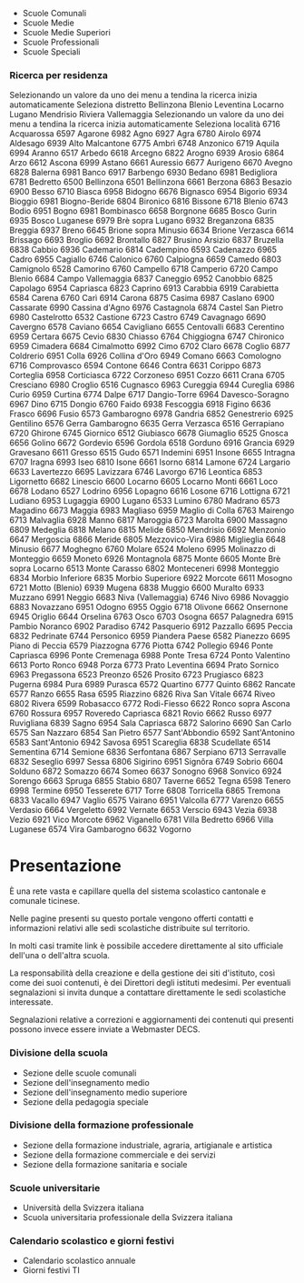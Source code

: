   * Scuole Comunali
  * Scuole Medie
  * Scuole Medie Superiori
  * Scuole Professionali
  * Scuole Speciali

### Ricerca per residenza

Selezionando un valore da uno dei menu a tendina la ricerca inizia
automaticamente Seleziona distretto Bellinzona Blenio Leventina Locarno Lugano
Mendrisio Riviera Vallemaggia Selezionando un valore da uno dei menu a tendina
la ricerca inizia automaticamente Seleziona località 6716 Acquarossa 6597
Agarone 6982 Agno 6927 Agra 6780 Airolo 6974 Aldesago 6939 Alto Malcantone
6775 Ambrì 6748 Anzonico 6719 Aquila 6994 Aranno 6517 Arbedo 6618 Arcegno 6822
Arogno 6939 Arosio 6864 Arzo 6612 Ascona 6999 Astano 6661 Auressio 6677
Aurigeno 6670 Avegno 6828 Balerna 6981 Banco 6917 Barbengo 6930 Bedano 6981
Bedigliora 6781 Bedretto 6500 Bellinzona 6501 Bellinzona 6661 Berzona 6863
Besazio 6900 Besso 6710 Biasca 6958 Bidogno 6676 Bignasco 6954 Bigorio 6934
Bioggio 6981 Biogno-Beride 6804 Bironico 6816 Bissone 6718 Blenio 6743 Bodio
6951 Bogno 6981 Bombinasco 6658 Borgnone 6685 Bosco Gurin 6935 Bosco Luganese
6979 Brè sopra Lugano 6932 Breganzona 6835 Breggia 6937 Breno 6645 Brione
sopra Minusio 6634 Brione Verzasca 6614 Brissago 6693 Broglio 6692 Brontallo
6827 Brusino Arsizio 6837 Bruzella 6838 Cabbio 6936 Cademario 6814 Cadempino
6593 Cadenazzo 6965 Cadro 6955 Cagiallo 6746 Calonico 6760 Calpiogna 6659
Camedo 6803 Camignolo 6528 Camorino 6760 Campello 6718 Camperio 6720 Campo
Blenio 6684 Campo Vallemaggia 6837 Caneggio 6952 Canobbio 6825 Capolago 6954
Capriasca 6823 Caprino 6913 Carabbia 6919 Carabietta 6584 Carena 6760 Carì
6914 Carona 6875 Casima 6987 Caslano 6900 Cassarate 6990 Cassina d'Agno 6976
Castagnola 6874 Castel San Pietro 6980 Castelrotto 6532 Castione 6723 Castro
6749 Cavagnago 6690 Cavergno 6578 Caviano 6654 Cavigliano 6655 Centovalli 6683
Cerentino 6959 Certara 6675 Cevio 6830 Chiasso 6764 Chiggiogna 6747 Chironico
6959 Cimadera 6684 Cimalmotto 6992 Cimo 6702 Claro 6678 Coglio 6877 Coldrerio
6951 Colla 6926 Collina d'Oro 6949 Comano 6663 Comologno 6716 Comprovasco 6594
Contone 6646 Contra 6631 Corippo 6873 Corteglia 6958 Corticiasca 6722
Corzoneso 6951 Cozzo 6611 Crana 6705 Cresciano 6980 Croglio 6516 Cugnasco 6963
Cureggia 6944 Cureglia 6986 Curio 6959 Curtina 6774 Dalpe 6717 Dangio-Torre
6964 Davesco-Soragno 6967 Dino 6715 Dongio 6760 Faido 6938 Fescoggia 6918
Figino 6636 Frasco 6696 Fusio 6573 Gambarogno 6978 Gandria 6852 Genestrerio
6925 Gentilino 6576 Gerra Gambarogno 6635 Gerra Verzasca 6516 Gerrapiano 6720
Ghirone 6745 Giornico 6512 Giubiasco 6678 Giumaglio 6525 Gnosca 6656 Golino
6672 Gordevio 6596 Gordola 6518 Gorduno 6916 Grancia 6929 Gravesano 6611
Gresso 6515 Gudo 6571 Indemini 6951 Insone 6655 Intragna 6707 Iragna 6993 Iseo
6810 Isone 6661 Isorno 6814 Lamone 6724 Largario 6633 Lavertezzo 6695
Lavizzara 6746 Lavorgo 6716 Leontica 6853 Ligornetto 6682 Linescio 6600
Locarno 6605 Locarno Monti 6661 Loco 6678 Lodano 6527 Lodrino 6956 Lopagno
6616 Losone 6716 Lottigna 6721 Ludiano 6953 Lugaggia 6900 Lugano 6533 Lumino
6780 Madrano 6573 Magadino 6673 Maggia 6983 Magliaso 6959 Maglio di Colla 6763
Mairengo 6713 Malvaglia 6928 Manno 6817 Maroggia 6723 Marolta 6900 Massagno
6809 Medeglia 6818 Melano 6815 Melide 6850 Mendrisio 6692 Menzonio 6647
Mergoscia 6866 Meride 6805 Mezzovico-Vira 6986 Miglieglia 6648 Minusio 6677
Moghegno 6760 Molare 6524 Moleno 6995 Molinazzo di Monteggio 6659 Moneto 6926
Montagnola 6875 Monte 6605 Monte Brè sopra Locarno 6513 Monte Carasso 6802
Monteceneri 6998 Monteggio 6834 Morbio Inferiore 6835 Morbio Superiore 6922
Morcote 6611 Mosogno 6721 Motto (Blenio) 6939 Mugena 6838 Muggio 6600 Muralto
6933 Muzzano 6991 Neggio 6683 Niva (Vallemaggia) 6746 Nivo 6986 Novaggio 6883
Novazzano 6951 Odogno 6955 Oggio 6718 Olivone 6662 Onsernone 6945 Origlio 6644
Orselina 6763 Osco 6703 Osogna 6657 Palagnedra 6915 Pambio Noranco 6902
Paradiso 6742 Pasquerio 6912 Pazzallo 6695 Peccia 6832 Pedrinate 6744
Personico 6959 Piandera Paese 6582 Pianezzo 6695 Piano di Peccia 6579
Piazzogna 6776 Piotta 6742 Pollegio 6946 Ponte Capriasca 6996 Ponte Cremenaga
6988 Ponte Tresa 6724 Ponto Valentino 6613 Porto Ronco 6948 Porza 6773 Prato
Leventina 6694 Prato Sornico 6963 Pregassona 6523 Preonzo 6526 Prosito 6723
Prugiasco 6823 Pugerna 6984 Pura 6989 Purasca 6572 Quartino 6777 Quinto 6862
Rancate 6577 Ranzo 6655 Rasa 6595 Riazzino 6826 Riva San Vitale 6674 Riveo
6802 Rivera 6599 Robasacco 6772 Rodi-Fiesso 6622 Ronco sopra Ascona 6760
Rossura 6957 Roveredo Capriasca 6821 Rovio 6662 Russo 6977 Ruvigliana 6839
Sagno 6954 Sala Capriasca 6872 Salorino 6690 San Carlo 6575 San Nazzaro 6854
San Pietro 6577 Sant'Abbondio 6592 Sant'Antonino 6583 Sant'Antonio 6942 Savosa
6951 Scareglia 6838 Scudellate 6514 Sementina 6714 Semione 6836 Serfontana
6867 Serpiano 6713 Serravalle 6832 Seseglio 6997 Sessa 6806 Sigirino 6951
Signôra 6749 Sobrio 6604 Solduno 6872 Somazzo 6674 Someo 6637 Sonogno 6968
Sonvico 6924 Sorengo 6663 Spruga 6855 Stabio 6807 Taverne 6652 Tegna 6598
Tenero 6998 Termine 6950 Tesserete 6717 Torre 6808 Torricella 6865 Tremona
6833 Vacallo 6947 Vaglio 6575 Vairano 6951 Valcolla 6777 Varenzo 6655 Verdasio
6664 Vergeletto 6992 Vernate 6653 Verscio 6943 Vezia 6938 Vezio 6921 Vico
Morcote 6962 Viganello 6781 Villa Bedretto 6966 Villa Luganese 6574 Vira
Gambarogno 6632 Vogorno

#  Presentazione

È una rete vasta e capillare quella del sistema scolastico cantonale e
comunale ticinese.

Nelle pagine presenti su questo portale vengono offerti contatti e
informazioni relativi alle sedi scolastiche distribuite sul territorio.

In molti casi tramite link è possibile accedere direttamente al sito ufficiale
dell'una o dell'altra scuola.

La responsabilità della creazione e della gestione dei siti d'istituto, così
come dei suoi contenuti, è dei Direttori degli istituti medesimi. Per
eventuali segnalazioni si invita dunque a contattare direttamente le sedi
scolastiche interessate.

Segnalazioni relative a correzioni e aggiornamenti dei contenuti qui presenti
possono invece essere inviate a Webmaster DECS.

###  Divisione della scuola

  * Sezione delle scuole comunali
  * Sezione dell'insegnamento medio
  * Sezione dell'insegnamento medio superiore
  * Sezione della pedagogia speciale

###  Divisione della formazione professionale

  * Sezione della formazione industriale, agraria, artigianale e artistica
  * Sezione della formazione commerciale e dei servizi
  * Sezione della formazione sanitaria e sociale

###  Scuole universitarie

  * Università della Svizzera italiana
  * Scuola universitaria professionale della Svizzera italiana

###  Calendario scolastico e giorni festivi

  * Calendario scolastico annuale
  * Giorni festivi TI

